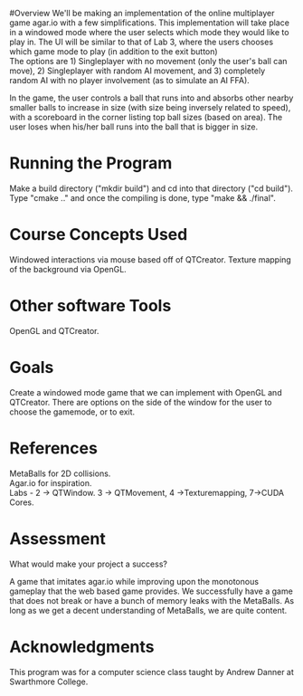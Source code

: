 #Overview
We'll be making an implementation of the online multiplayer game agar.io with a few
simplifications.  This implementation will take place in a windowed mode where the
user selects which mode they would like to play in. The UI will be similar to that
of Lab 3, where the users chooses which game mode to play (in addition to the exit button)  
The options are 1) Singleplayer with no movement (only the user's ball can move),
 2) Singleplayer with random AI movement, and 3) completely random AI with no
 player involvement (as to simulate an AI FFA). 
 
In the game, the user controls a ball that runs into and absorbs other nearby
smaller balls to increase in size (with size being inversely related to speed),
with a scoreboard in the corner listing top ball sizes (based on area). The user
loses when his/her ball runs into the ball that is bigger in size. 

# Running the Program
Make a build directory ("mkdir build") and cd into that directory ("cd build"). Type "cmake .." and once the compiling is done, type "make && ./final".

# Course Concepts Used
Windowed interactions via mouse based off of QTCreator.
Texture mapping of the background via OpenGL.  

# Other software Tools
OpenGL and  QTCreator.

# Goals
Create a windowed mode game that we can implement with OpenGL and QTCreator.
There are options on the side of the window for the user to choose the gamemode,
or to exit.

# References
MetaBalls for 2D collisions.  
Agar.io for inspiration.  
Labs - 2 -> QTWindow. 3 -> QTMovement, 4 ->Texturemapping, 7->CUDA Cores.

# Assessment

 What would make your project a success?

 A game that imitates agar.io while improving upon the monotonous gameplay that
 the web based game provides. We successfully have a game that does not break or
 have a bunch of memory leaks with the MetaBalls. As long as we get a decent
 understanding of MetaBalls, we are quite content.
 
 # Acknowledgments
 This program was for a computer science class taught by Andrew Danner at Swarthmore College.
